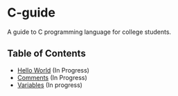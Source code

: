 ﻿# C-guide
A guide to C programming language for college students.

## Table of Contents
- [Hello World](/blob/master/01%20Hello%20World.md) (In Progress)
- [Comments](/blob/master/02%20Comments.md) (In Progress)
- [Variables](/blob/master/03%20Varibales.md) (In progress)